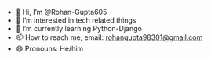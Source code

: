 - 👋 Hi, I’m @Rohan-Gupta605
- 👀 I’m interested in tech related things
- 🌱 I’m currently learning Python-Django 
- 📫 How to reach me, email: rohangupta98301@gmail.com
- 😄 Pronouns: He/him

<!---
Rohan-Gupta605/Rohan-Gupta605 is a ✨ special ✨ repository because its `README.md` (this file) appears on your GitHub profile.
You can click the Preview link to take a look at your changes.
--->
